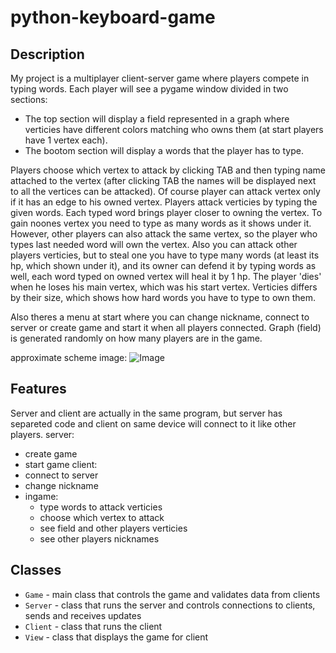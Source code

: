 # python-keyboard-game

## Description

My project is a multiplayer client-server game where players compete in typing words. Each player will see a pygame window divided in two sections:
- The top section will display a field represented in a graph where verticies have different colors matching who owns them (at start players have 1 vertex each).
- The bootom section will display a words that the player has to type.


Players choose which vertex to attack by clicking TAB and then typing name attached to the vertex (after clicking TAB the names will be displayed next to  all the vertices can be attacked). Of course player can attack vertex only if it has an edge to his owned vertex.
Players attack verticies by typing the given words. Each typed word brings player closer to owning the vertex. To gain noones vertex you need to type as many words as it shows under it. However, other players can also attack the same vertex, so the player who types last needed word will own the vertex. Also you can attack other players verticies, but to steal one you have to type many words (at least its hp, which shown under it), and its owner can defend it by typing words as well, each word typed on owned vertex will heal it by 1 hp.
The player 'dies' when he loses his main vertex, which was his start vertex.
Verticies differs by their size, which shows how hard words you have to type to own them.

Also theres a menu at start where you can change nickname, connect to server or create game and start it when all players connected. Graph (field) is generated randomly on how many players are in the game.

approximate scheme image:
![Image](pic.png)


## Features

Server and client are actually in the same program, but server has separeted code and client on same device will connect to it like other players.
server:
- create game
- start game
client:
- connect to server
- change nickname
- ingame:
  - type words to attack verticies
  - choose which vertex to attack
  - see field and other players verticies
  - see other players nicknames

## Classes

- `Game` - main class that controls the game and validates data from clients
- `Server` - class that runs the server and controls connections to clients, sends and receives updates
- `Client` - class that runs the client
- `View` - class that displays the game for client
